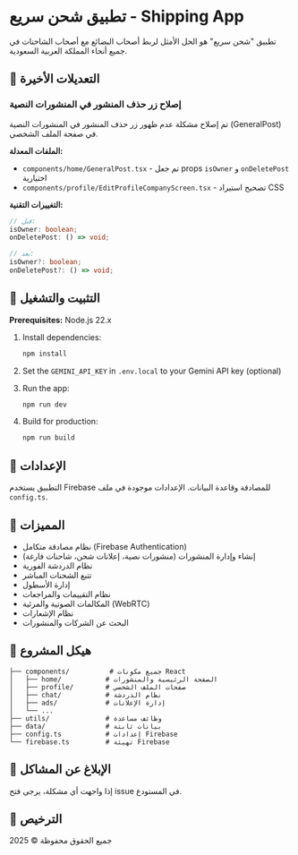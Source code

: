 # تطبيق شحن سريع - Shipping App

تطبيق "شحن سريع" هو الحل الأمثل لربط أصحاب البضائع مع أصحاب الشاحنات في جميع أنحاء المملكة العربية السعودية.

## 🔧 التعديلات الأخيرة

### إصلاح زر حذف المنشور في المنشورات النصية

تم إصلاح مشكلة عدم ظهور زر حذف المنشور في المنشورات النصية (GeneralPost) في صفحة الملف الشخصي.

**الملفات المعدلة:**
- `components/home/GeneralPost.tsx` - تم جعل props `isOwner` و `onDeletePost` اختيارية
- `components/profile/EditProfileCompanyScreen.tsx` - تصحيح استيراد CSS

**التغييرات التقنية:**
```typescript
// قبل:
isOwner: boolean;
onDeletePost: () => void;

// بعد:
isOwner?: boolean;
onDeletePost?: () => void;
```

## 🚀 التثبيت والتشغيل

**Prerequisites:** Node.js 22.x

1. Install dependencies:
   ```bash
   npm install
   ```

2. Set the `GEMINI_API_KEY` in `.env.local` to your Gemini API key (optional)

3. Run the app:
   ```bash
   npm run dev
   ```

4. Build for production:
   ```bash
   npm run build
   ```

## 🔑 الإعدادات

التطبيق يستخدم Firebase للمصادقة وقاعدة البيانات. الإعدادات موجودة في ملف `config.ts`.

## 📱 المميزات

- نظام مصادقة متكامل (Firebase Authentication)
- إنشاء وإدارة المنشورات (منشورات نصية، إعلانات شحن، شاحنات فارغة)
- نظام الدردشة الفورية
- تتبع الشحنات المباشر
- إدارة الأسطول
- نظام التقييمات والمراجعات
- المكالمات الصوتية والمرئية (WebRTC)
- نظام الإشعارات
- البحث عن الشركات والمنشورات

## 📂 هيكل المشروع

```
├── components/          # جميع مكونات React
│   ├── home/           # الصفحة الرئيسية والمنشورات
│   ├── profile/        # صفحات الملف الشخصي
│   ├── chat/           # نظام الدردشة
│   ├── ads/            # إدارة الإعلانات
│   └── ...
├── utils/              # وظائف مساعدة
├── data/               # بيانات ثابتة
├── config.ts           # إعدادات Firebase
└── firebase.ts         # تهيئة Firebase
```

## 🐛 الإبلاغ عن المشاكل

إذا واجهت أي مشكلة، يرجى فتح issue في المستودع.

## 📄 الترخيص

جميع الحقوق محفوظة © 2025

